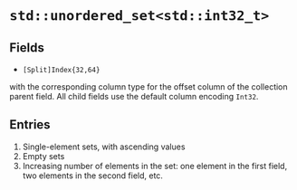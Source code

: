 # `std::unordered_set<std::int32_t>`

## Fields

 * `[Split]Index{32,64}`

with the corresponding column type for the offset column of the collection parent field.
All child fields use the default column encoding `Int32`.

## Entries

1. Single-element sets, with ascending values
2. Empty sets
3. Increasing number of elements in the set:
   one element in the first field, two elements in the second field, etc.
